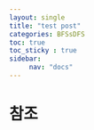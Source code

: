 ```yaml
---
layout: single
title: "test post"
categories: BFSsDFS
toc: true
toc_sticky : true
sidebar:
     nav: "docs"
---
```


# 참조